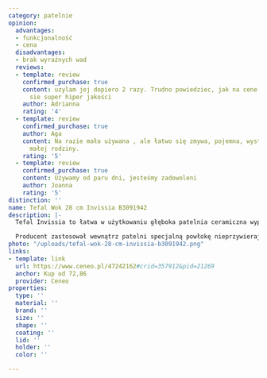 ```yaml
---
category: patelnie
opinion:
  advantages:
  - funkcjonalność
  - cena
  disadvantages:
  - brak wyraźnych wad
  reviews:
  - template: review
    confirmed_purchase: true
    content: uzylam jej dopiero 2 razy. Trudno powiedziec, jak na cene nie spodziewam
      sie super hiper jakości
    author: Adrianna
    rating: '4'
  - template: review
    confirmed_purchase: true
    author: Aga
    content: Na razie mało używana , ale łatwo się zmywa, pojemna, wystarczy na potrzeby
      małej rodziny.
    rating: '5'
  - template: review
    confirmed_purchase: true
    content: Używamy od paru dni, jesteśmy zadowoleni
    author: Joanna
    rating: '5'
distinction: ''
name: Tefal Wok 28 cm Invissia B3091942
description: |-
  Tefal Invissia to łatwa w użytkowaniu głęboka patelnia ceramiczna wyposażona w szereg praktycznych funkcji. Czyni ona gotowanie łatwym i przyjemnym. Dzięki powłoce nieprzywierającej patelnia jest odporna na zarysowania i odkształcenia. System Thermo-Spot pozwala osiągnąć optymalną temperaturę przygotowywania każdego posiłku.

  Producent zastosował wewnątrz patelni specjalną powłokę nieprzywierającą Powerglide, która na długo zachowuje gładkość. To przekłada się na wydłużenie żywotności naczynia. Patelnia wyposażona jest w innowacyjną funkcję Thermo-Spot umożliwiającą kontrolę temperatury posiłków. Pomaga to otrzymać idealny stopień wysmażenia poszczególnych dań. Dzięki temu naczynia z powodzeniem mogą używać zarówno kuchmistrzowie, jak i osoby bez większego doświadczenia w kuchni. Uchwyt patelni jest bardzo ergonomiczny i został wykonany zgodnie z technologią Soft Touch. Patelnia jest także przystosowana do wszystkich rodzajów kuchenek poza płytą indukcyjną.
photo: "/uploads/tefal-wok-28-cm-invissia-b3091942.png"
links:
- template: link
  url: https://www.ceneo.pl/47242162#crid=357912&pid=21269
  anchor: Kup od 72,86
  provider: Ceneo
properties:
  type: ''
  material: ''
  brand: ''
  size: ''
  shape: ''
  coating: ''
  lid: ''
  holder: ''
  color: ''

---
```

